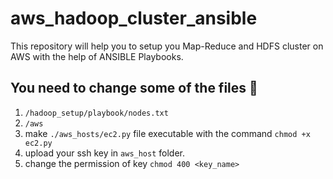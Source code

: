 # aws_hadoop_cluster_ansible
This repository will help you to setup you Map-Reduce and HDFS cluster on AWS with the help of ANSIBLE Playbooks.
## You need to change some of the files 📂 
1. `/hadoop_setup/playbook/nodes.txt` 
2. `/aws`
3. make `./aws_hosts/ec2.py` file executable with the command `chmod +x ec2.py`
4. upload your ssh key in `aws_host` folder.
5. change the permission of key `chmod 400 <key_name>`
